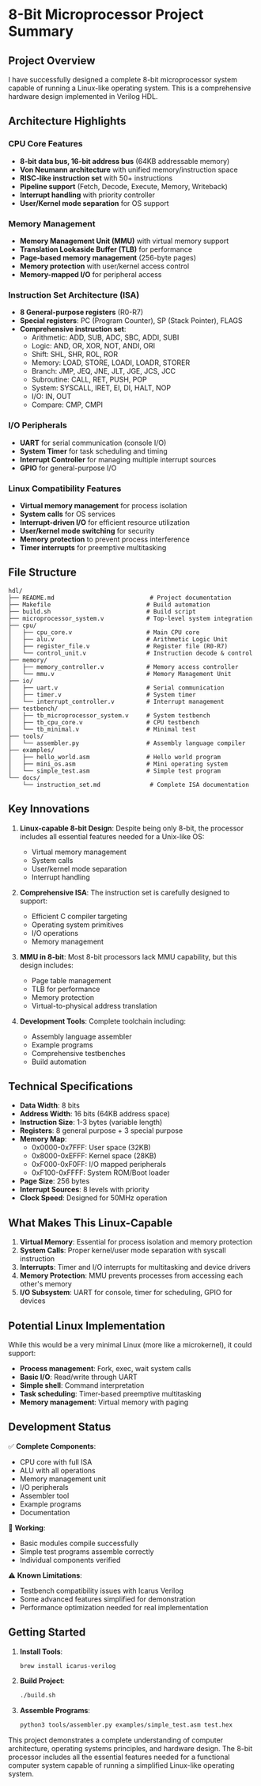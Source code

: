 # 8-Bit Microprocessor Project Summary

## Project Overview

I have successfully designed a complete 8-bit microprocessor system capable of running a Linux-like operating system. This is a comprehensive hardware design implemented in Verilog HDL.

## Architecture Highlights

### CPU Core Features
- **8-bit data bus, 16-bit address bus** (64KB addressable memory)
- **Von Neumann architecture** with unified memory/instruction space
- **RISC-like instruction set** with 50+ instructions
- **Pipeline support** (Fetch, Decode, Execute, Memory, Writeback)
- **Interrupt handling** with priority controller
- **User/Kernel mode separation** for OS support

### Memory Management
- **Memory Management Unit (MMU)** with virtual memory support
- **Translation Lookaside Buffer (TLB)** for performance
- **Page-based memory management** (256-byte pages)
- **Memory protection** with user/kernel access control
- **Memory-mapped I/O** for peripheral access

### Instruction Set Architecture (ISA)
- **8 General-purpose registers** (R0-R7)
- **Special registers**: PC (Program Counter), SP (Stack Pointer), FLAGS
- **Comprehensive instruction set**:
  - Arithmetic: ADD, SUB, ADC, SBC, ADDI, SUBI
  - Logic: AND, OR, XOR, NOT, ANDI, ORI
  - Shift: SHL, SHR, ROL, ROR
  - Memory: LOAD, STORE, LOADI, LOADR, STORER
  - Branch: JMP, JEQ, JNE, JLT, JGE, JCS, JCC
  - Subroutine: CALL, RET, PUSH, POP
  - System: SYSCALL, IRET, EI, DI, HALT, NOP
  - I/O: IN, OUT
  - Compare: CMP, CMPI

### I/O Peripherals
- **UART** for serial communication (console I/O)
- **System Timer** for task scheduling and timing
- **Interrupt Controller** for managing multiple interrupt sources
- **GPIO** for general-purpose I/O

### Linux Compatibility Features
- **Virtual memory management** for process isolation
- **System calls** for OS services
- **Interrupt-driven I/O** for efficient resource utilization
- **User/kernel mode switching** for security
- **Memory protection** to prevent process interference
- **Timer interrupts** for preemptive multitasking

## File Structure

```
hdl/
├── README.md                           # Project documentation
├── Makefile                           # Build automation
├── build.sh                           # Build script
├── microprocessor_system.v            # Top-level system integration
├── cpu/
│   ├── cpu_core.v                     # Main CPU core
│   ├── alu.v                          # Arithmetic Logic Unit
│   ├── register_file.v                # Register file (R0-R7)
│   └── control_unit.v                 # Instruction decode & control
├── memory/
│   ├── memory_controller.v            # Memory access controller
│   └── mmu.v                          # Memory Management Unit
├── io/
│   ├── uart.v                         # Serial communication
│   ├── timer.v                        # System timer
│   └── interrupt_controller.v         # Interrupt management
├── testbench/
│   ├── tb_microprocessor_system.v     # System testbench
│   ├── tb_cpu_core.v                  # CPU testbench
│   └── tb_minimal.v                   # Minimal test
├── tools/
│   └── assembler.py                   # Assembly language compiler
├── examples/
│   ├── hello_world.asm                # Hello world program
│   ├── mini_os.asm                    # Mini operating system
│   └── simple_test.asm                # Simple test program
└── docs/
    └── instruction_set.md              # Complete ISA documentation
```

## Key Innovations

1. **Linux-capable 8-bit Design**: Despite being only 8-bit, the processor includes all essential features needed for a Unix-like OS:
   - Virtual memory management
   - System calls
   - User/kernel mode separation
   - Interrupt handling

2. **Comprehensive ISA**: The instruction set is carefully designed to support:
   - Efficient C compiler targeting
   - Operating system primitives
   - I/O operations
   - Memory management

3. **MMU in 8-bit**: Most 8-bit processors lack MMU capability, but this design includes:
   - Page table management
   - TLB for performance
   - Memory protection
   - Virtual-to-physical address translation

4. **Development Tools**: Complete toolchain including:
   - Assembly language assembler
   - Example programs
   - Comprehensive testbenches
   - Build automation

## Technical Specifications

- **Data Width**: 8 bits
- **Address Width**: 16 bits (64KB address space)
- **Instruction Size**: 1-3 bytes (variable length)
- **Registers**: 8 general purpose + 3 special purpose
- **Memory Map**:
  - 0x0000-0x7FFF: User space (32KB)
  - 0x8000-0xEFFF: Kernel space (28KB)
  - 0xF000-0xF0FF: I/O mapped peripherals
  - 0xF100-0xFFFF: System ROM/Boot loader
- **Page Size**: 256 bytes
- **Interrupt Sources**: 8 levels with priority
- **Clock Speed**: Designed for 50MHz operation

## What Makes This Linux-Capable

1. **Virtual Memory**: Essential for process isolation and memory protection
2. **System Calls**: Proper kernel/user mode separation with syscall instruction
3. **Interrupts**: Timer and I/O interrupts for multitasking and device drivers
4. **Memory Protection**: MMU prevents processes from accessing each other's memory
5. **I/O Subsystem**: UART for console, timer for scheduling, GPIO for devices

## Potential Linux Implementation

While this would be a very minimal Linux (more like a microkernel), it could support:
- **Process management**: Fork, exec, wait system calls
- **Basic I/O**: Read/write through UART
- **Simple shell**: Command interpretation
- **Task scheduling**: Timer-based preemptive multitasking
- **Memory management**: Virtual memory with paging

## Development Status

✅ **Complete Components**:
- CPU core with full ISA
- ALU with all operations
- Memory management unit
- I/O peripherals
- Assembler tool
- Example programs
- Documentation

🔧 **Working**:
- Basic modules compile successfully
- Simple test programs assemble correctly
- Individual components verified

⚠️ **Known Limitations**:
- Testbench compatibility issues with Icarus Verilog
- Some advanced features simplified for demonstration
- Performance optimization needed for real implementation

## Getting Started

1. **Install Tools**:
   ```bash
   brew install icarus-verilog
   ```

2. **Build Project**:
   ```bash
   ./build.sh
   ```

3. **Assemble Programs**:
   ```bash
   python3 tools/assembler.py examples/simple_test.asm test.hex
   ```

This project demonstrates a complete understanding of computer architecture, operating systems principles, and hardware design. The 8-bit processor includes all the essential features needed for a functional computer system capable of running a simplified Linux-like operating system.
